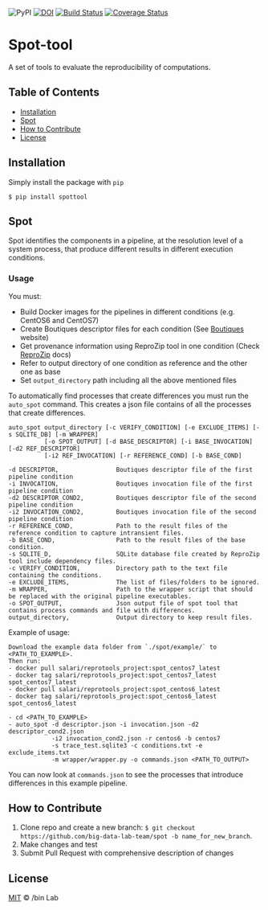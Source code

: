 ![PyPI](https://img.shields.io/pypi/v/spottool)
[![DOI](https://zenodo.org/badge/DOI/10.5281/zenodo.3553132.svg)](https://doi.org/10.5281/zenodo.3553132)
[![Build Status](https://travis-ci.org/ali4006/spot.svg?branch=develop)](https://travis-ci.org/big-data-lab-team/spot)
[![Coverage Status](https://coveralls.io/repos/github/big-data-lab-team/spot/badge.svg?branch=develop)](https://coveralls.io/github/big-data-lab-team/spot?branch=develop)

# Spot-tool
A set of tools to evaluate the reproducibility of computations.

<!-- TABLE OF CONTENTS -->
## Table of Contents

* [Installation](#installation)
* [Spot](#spot)
* [How to Contribute](#how-to-contribute)
* [License](#license)


## Installation

Simply install the package with `pip`

    $ pip install spottool

## Spot

Spot identifies the components in a pipeline, at the resolution
level of a system process, that produce different results in different
execution conditions.

### Usage

You must:
* Build Docker images for the pipelines in different conditions 
(e.g. CentOS6 and CentOS7) 
* Create Boutiques descriptor files 
for each condition (See [Boutiques](https://boutiques.github.io/) website)
* Get provenance information using ReproZip tool in one condition (Check [ReproZip](http://docs.reprozip.org/en/1.0.x/packing.html) docs)
* Refer to output directory of one condition as reference and the other one as base
* Set `output_directory` path including all the above mentioned files

To automatically find processes that create differences you must run the `auto_spot` command.
This creates a json file contains of all the processes that create differences.

```
auto_spot output_directory [-c VERIFY_CONDITION] [-e EXCLUDE_ITEMS] [-s SQLITE_DB] [-m WRAPPER] 
          [-o SPOT_OUTPUT] [-d BASE_DESCRIPTOR] [-i BASE_INVOCATION] [-d2 REF_DESCRIPTOR] 
		  [-i2 REF_INVOCATION] [-r REFERENCE_COND] [-b BASE_COND]

-d DESCRIPTOR,                Boutiques descriptor file of the first pipeline condition
-i INVOCATION,                Boutiques invocation file of the first pipeline condition
-d2 DESCRIPTOR_COND2,         Boutiques descriptor file of the second pipeline condition
-i2 INVOCATION_COND2,         Boutiques invocation file of the second pipeline condition
-r REFERENCE_COND,            Path to the result files of the reference condition to capture intransient files.
-b BASE_COND,                 Path to the result files of the base condition.
-s SQLITE_D,                  SQLite database file created by ReproZip tool include dependency files.
-c VERIFY_CONDITION,          Directory path to the text file containing the conditions.
-e EXCLUDE_ITEMS,             The list of files/folders to be ignored.
-m WRAPPER,                   Path to the wrapper script that should be replaced with the original pipeline executables.
-o SPOT_OUTPUT,               Json output file of spot tool that contains process commands and file with differences.
output_directory,             Output directory to keep result files.
``` 


Example of usage:
```
Download the example data folder from `./spot/example/` to <PATH_TO_EXAMPLE>.
Then run:
- docker pull salari/reprotools_project:spot_centos7_latest
- docker tag salari/reprotools_project:spot_centos7_latest spot_centos7_latest
- docker pull salari/reprotools_project:spot_centos6_latest
- docker tag salari/reprotools_project:spot_centos6_latest spot_centos6_latest

- cd <PATH_TO_EXAMPLE>
- auto_spot -d descriptor.json -i invocation.json -d2 descriptor_cond2.json
            -i2 invocation_cond2.json -r centos6 -b centos7
            -s trace_test.sqlite3 -c conditions.txt -e exclude_items.txt
            -m wrapper/wrapper.py -o commands.json <PATH_TO_OUTPUT>
```
You can now look at `commands.json` to see the processes that introduce differences in this example pipeline.

## How to Contribute

1. Clone repo and create a new branch: `$ git checkout https://github.com/big-data-lab-team/spot -b name_for_new_branch`.
2. Make changes and test
3. Submit Pull Request with comprehensive description of changes


## License

[MIT](LICENSE) © /bin Lab